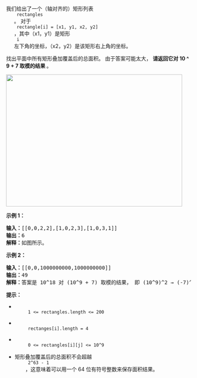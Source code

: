 <html>
 <body>
  <p>
   我们给出了一个（轴对齐的）矩形列表
   <code>
    rectangles
   </code>
   。 对于
   <code>
    rectangle[i] = [x1, y1, x2, y2]
   </code>
   ，其中（x1，y1）是矩形
   <code>
    i
   </code>
   左下角的坐标，（x2，y2）是该矩形右上角的坐标。
  </p>
  <p>
   找出平面中所有矩形叠加覆盖后的总面积。 由于答案可能太大，
   <strong>
    请返回它对 10 ^ 9 + 7 取模的结果
   </strong>
   。
  </p>
  <p>
   <img alt="" src="https://s3-lc-upload.s3.amazonaws.com/uploads/2018/06/06/rectangle_area_ii_pic.png" style="height: 360px; width: 480px;"/>
  </p>
  <p>
   <strong>
    示例 1：
   </strong>
  </p>
  <pre><strong>输入：</strong>[[0,0,2,2],[1,0,2,3],[1,0,3,1]]
<strong>输出：</strong>6
<strong>解释：</strong>如图所示。
</pre>
  <p>
   <strong>
    示例 2：
   </strong>
  </p>
  <pre><strong>输入：</strong>[[0,0,1000000000,1000000000]]
<strong>输出：</strong>49
<strong>解释：</strong>答案是 10^18 对 (10^9 + 7) 取模的结果， 即 (10^9)^2 → (-7)^2 = 49 。
</pre>
  <p>
   <strong>
    提示：
   </strong>
  </p>
  <ul>
   <li>
    <code>
     1 &lt;= rectangles.length &lt;= 200
    </code>
   </li>
   <li>
    <code>
     rectanges[i].length = 4
    </code>
   </li>
   <li>
    <code>
     0 &lt;= rectangles[i][j] &lt;= 10^9
    </code>
   </li>
   <li>
    矩形叠加覆盖后的总面积不会超越
    <code>
     2^63 - 1
    </code>
    ，这意味着可以用一个 64 位有符号整数来保存面积结果。
   </li>
  </ul>
 </body>
</html>